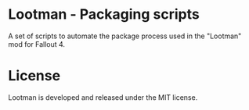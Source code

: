 # Lootman - Packaging scripts
A set of scripts to automate the package process used in the "Lootman" mod for Fallout 4.

# License
Lootman is developed and released under the MIT license.
